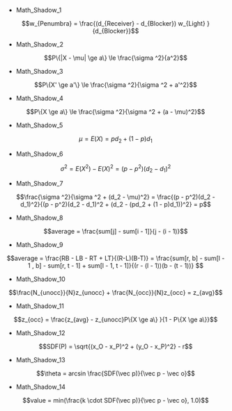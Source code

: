 - Math_Shadow_1
```math
w_{Penumbra} = \frac{(d_{Receiver} - d_{Blocker}) w_{Light} }{d_{Blocker}}
```

- Math_Shadow_2
```math
P\{|X - \mu| \ge a\} \le \frac{\sigma ^2}{a^2}
```

- Math_Shadow_3
```math
P\{X' \ge a'\} \le \frac{\sigma ^2}{\sigma ^2 + a'^2}
```

- Math_Shadow_4
```math
P\{X \ge a\} \le \frac{\sigma ^2}{\sigma ^2 + (a - \mu)^2}
```

- Math_Shadow_5
```math
\mu = E(X) = pd_2 + (1 - p)d_1
```

- Math_Shadow_6
```math
\sigma ^ 2 = E(X^2) - E(X)^2 = (p - p^2)(d_2 - d_1)^2
```

- Math_Shadow_7
```math
\frac{\sigma ^2}{\sigma ^2 + (d_2 - \mu)^2} = \frac{(p - p^2)(d_2 - d_1)^2}{(p - p^2)(d_2 - d_1)^2 + (d_2 - (pd_2 + (1 - p)d_1))^2} = p
```

- Math_Shadow_8
```math
average = \frac{sum[j] - sum[i - 1]}{j - (i - 1)}
```

- Math_Shadow_9
```math
average = \frac{RB - LB - RT + LT}{(R-L)(B-T)} =  \frac{sum[r, b] - sum[l - 1 , b] - sum[r, t - 1] + sum[l - 1, t - 1]}{(r - (l - 1))(b - (t - 1))} 
```

- Math_Shadow_10
```math
\frac{N_{unocc}}{N}z_{unocc} + \frac{N_{occ}}{N}z_{occ} = z_{avg}
```

- Math_Shadow_11
```math
z_{occ} = \frac{z_{avg} - z_{unocc}P\{X \ge a\} }{1 - P\{X \ge a\}}
```

- Math_Shadow_12
```math
SDF(P) = \sqrt{(x_O - x_P)^2 + (y_O - x_P)^2} - r
```

- Math_Shadow_13
```math
\theta = arcsin \frac{SDF(\vec p)}{\vec p - \vec o}
```

- Math_Shadow_14
```math
value = min(\frac{k \cdot SDF(\vec p)}{\vec p - \vec o}, 1.0)
```